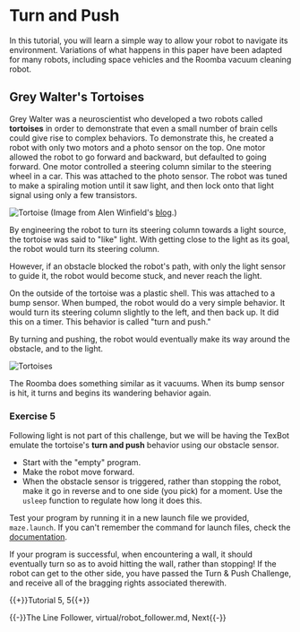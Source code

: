 # Turn and Push
In this tutorial, you will learn a simple way to allow your robot to navigate its environment. Variations of what happens in this paper have been adapted for many robots, including space vehicles and the Roomba vacuum cleaning robot.

## Grey Walter's Tortoises

Grey Walter was a neuroscientist who developed a two robots called **tortoises** in order to demonstrate that even a small number of brain cells could give rise to complex behaviors. To demonstrate this, he created a robot with only two motors and a photo sensor on the top. One motor allowed the robot to go forward and backward, but defaulted to going forward. One motor controlled a steering column similar to the steering wheel in a car. This was attached to the photo sensor. The robot was tuned to make a spiraling motion until it saw light, and then lock onto that light signal using only a few transistors.

![Tortoise](img/tortoise.JPG)
(Image from Alen Winfield's [blog](http://alanwinfield.blogspot.com/p/robotics-very-short-introduction.html).)

By engineering the robot to turn its steering column towards a light source, the tortoise was said to "like" light. With getting close to the light as its goal, the robot would turn its steering column.

However, if an obstacle blocked the robot's path, with only the light sensor to guide it, the robot would become stuck, and never reach the light.

On the outside of the tortoise was a plastic shell. This was attached to a bump sensor. When bumped, the robot would do a very simple behavior. It would turn its steering column slightly to the left, and then back up. It did this on a timer. This behavior is called "turn and push."

By turning and pushing, the robot would eventually make its way around the obstacle, and to the light.

![Tortoises](img/turn_and_push.png)

The Roomba does something similar as it vacuums. When its bump sensor is hit, it turns and begins its wandering behavior again.

### Exercise 5

Following light is not part of this challenge, but we will be having the TexBot emulate the tortoise's **turn and push** behavior using our obstacle sensor.

- Start with the "empty" program.
- Make the robot move forward.
- When the obstacle sensor is triggered, rather than stopping the robot, make it go in reverse and to one side (you pick) for a moment. Use the `usleep` function to regulate how long it does this.

Test your program by running it in a new launch file we provided, `maze.launch`. If you can't remember the command for launch files, check the [documentation](docs.html).

If your program is successful, when encountering a wall, it should eventually turn so as to avoid hitting the wall, rather than stopping! If the robot can get to the other side, you have passed the Turn & Push Challenge, and receive all of the bragging rights associated therewith.

{{+}}Tutorial 5, 5{{+}}

{{-}}The Line Follower, virtual/robot_follower.md, Next{{-}}


